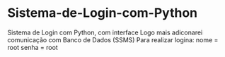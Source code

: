 # Sistema-de-Login-com-Python

Sistema de Login com Python, com interface
Logo mais adiconarei comunicação com Banco de Dados (SSMS)
Para realizar logina:
nome = root
senha = root
